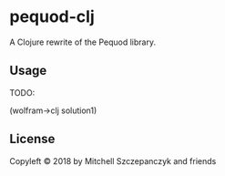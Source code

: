 # pequod-clj

A Clojure rewrite of the Pequod library.

## Usage

TODO:

(wolfram->clj solution1)

## License

Copyleft © 2018 by Mitchell Szczepanczyk and friends 


